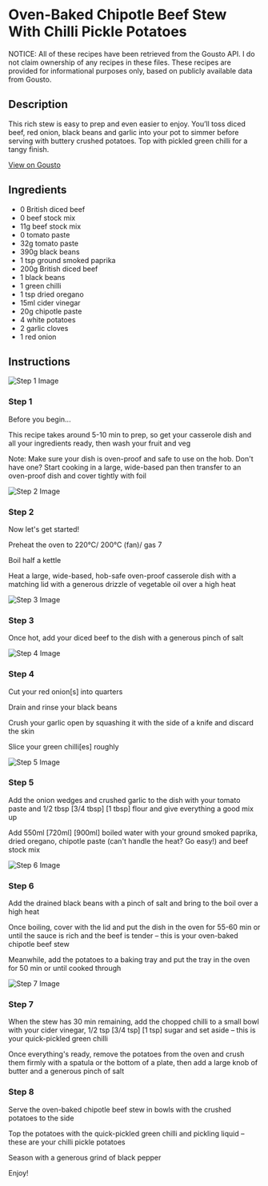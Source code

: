 # Oven-Baked Chipotle Beef Stew With Chilli Pickle Potatoes

NOTICE: All of these recipes have been retrieved from the Gousto API. I do not claim ownership of any recipes in these files. These recipes are provided for informational purposes only, based on publicly available data from Gousto.

## Description

This rich stew is easy to prep and even easier to enjoy. You’ll toss diced beef, red onion, black beans and garlic into your pot to simmer before serving with buttery crushed potatoes. Top with pickled green chilli for a tangy finish. 

[View on Gousto](https://www.gousto.co.uk/recipes/cookbook/oven-baked-chipotle-beef-stew-with-chilli-pickle-potatoes)

## Ingredients

- 0 British diced beef
- 0 beef stock mix
- 11g beef stock mix
- 0 tomato paste
- 32g tomato paste
- 390g black beans
- 1 tsp ground smoked paprika
- 200g British diced beef
- 1 black beans
- 1 green chilli
- 1 tsp dried oregano
- 15ml cider vinegar
- 20g chipotle paste
- 4 white potatoes
- 2 garlic cloves
- 1 red onion

## Instructions

![Step 1 Image](https://production-media.gousto.co.uk/cms/recipe-step-image/Admin10mm-Step-1-6-1691498280874-x200.jpg)

### Step 1

Before you begin...

This recipe takes around 5-10 min to prep, so get your casserole dish and all your ingredients ready, then wash your fruit and veg

Note: Make sure your dish is oven-proof and safe to use on the hob. Don't have one? Start cooking in a large, wide-based pan then transfer to an oven-proof dish and cover tightly with foil

![Step 2 Image](https://production-media.gousto.co.uk/cms/recipe-step-image/Step-2-copy-13-1691498287208-x200.jpg)

### Step 2

Now let's get started!

Preheat the oven to 220°C/ 200°C (fan)/ gas 7

Boil half a kettle

Heat a large, wide-based, hob-safe oven-proof casserole dish with a matching lid with a generous drizzle of vegetable oil over a high heat

![Step 3 Image](https://production-media.gousto.co.uk/cms/recipe-step-image/Step-3-copy-13-1691498290743-x200.jpg)

### Step 3

Once hot, add your diced beef to the dish with a generous pinch of salt

![Step 4 Image](https://production-media.gousto.co.uk/cms/recipe-step-image/Step-4-copy-12-1691498295947-x200.jpg)

### Step 4

Cut your red onion[s] into quarters

Drain and rinse your black beans

Crush your garlic open by squashing it with the side of a knife and discard the skin

Slice your green chilli[es] roughly

![Step 5 Image](https://production-media.gousto.co.uk/cms/recipe-step-image/Step-5-copy-11-1691498299885-x200.jpg)

### Step 5

Add the onion wedges and crushed garlic to the dish with your tomato paste and 1/2 tbsp<span class="text-purple"> [3/4 tbsp]</span> <span class="text-danger">[1 tbsp]</span> flour and give everything a good mix up

Add 550ml <span class="text-purple">[720ml]</span> <span class="text-danger">[900ml] </span>boiled water with your ground smoked paprika, dried oregano, chipotle paste (can't handle the heat? Go easy!) and beef stock mix

![Step 6 Image](https://production-media.gousto.co.uk/cms/recipe-step-image/Step-6-copy-11-1691498306599-x200.jpg)

### Step 6

Add the drained black beans with a pinch of salt and bring to the boil over a high heat

Once boiling, cover with the lid and put the dish in the oven for 55-60 min or until the sauce is rich and the beef is tender – this is your oven-baked chipotle beef stew

Meanwhile, add the potatoes to a baking tray and put the tray in the oven for 50 min or until cooked through

![Step 7 Image](https://production-media.gousto.co.uk/cms/recipe-step-image/Step-7-copy-15-1691498310796-x200.jpg)

### Step 7

When the stew has 30 min remaining, add the chopped chilli to a small bowl with your cider vinegar, 1/2 tsp <span class="text-purple">[3/4 tsp]</span> <span class="text-danger">[1 tsp] </span>sugar and set aside – this is your quick-pickled green chilli

Once everything's ready, remove the potatoes from the oven and crush them firmly with a spatula or the bottom of a plate, then add a large knob of butter and a generous pinch of salt

### Step 8

Serve the oven-baked chipotle beef stew in bowls with the crushed potatoes to the side

Top the potatoes with the quick-pickled green chilli and pickling liquid – these are your chilli pickle potatoes

Season with a generous grind of black pepper

Enjoy!

